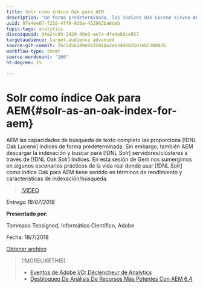 ```yaml
---
title: Solr como índice Oak para AEM
description: 'De forma predeterminada, los índices Oak Lucene sirven AEM capacidades de búsqueda de texto completo. Sin embargo, también AEM descargar la indexación y buscar en servidores/clústeres Solr a través de índices Oak Solr. En esta sesión de Gem nos profundizamos en algunos escenarios prácticos de la vida real donde usar Solr como índice de Oak para AEM tiene sentido en términos de rendimiento e indexación/características de búsqueda. '
uuid: 97e4ee67-f218-4ff9-9d9a-452963ba6deb
topic-tags: analytics
discoiquuid: 84a24cd3-1420-48e0-ae7a-dfa4a68ce657
targetaudience: target-audience advanced
source-git-commit: 2bc5d56249e8835884a2eb348083507eb5308076
workflow-type: tm+mt
source-wordcount: '160'
ht-degree: 1%

---
```



# Solr como índice Oak para AEM{#solr-as-an-oak-index-for-aem}

AEM las capacidades de búsqueda de texto completo las proporciona [!DNL Oak Lucene] índices de forma predeterminada. Sin embargo, también AEM descargar la indexación y buscar para [!DNL Solr] servidores/clústeres a través de [!DNL Oak Solr] índices. En esta sesión de Gem nos sumergimos en algunos escenarios prácticos de la vida real donde usar [!DNL Solr] como índice Oak para AEM tiene sentido en términos de rendimiento y características de indexación/búsqueda.

>[!VIDEO](https://video.tv.adobe.com/v/23023/?quality=9)

*Entrega 18/07/2018*

**Presentado por:**

Tommaso Teosigned, Informático Científico, Adobe

Fecha: 18/7/2018

[Obtener archivo](assets/aem-gems-solr-oakaem-071818.pdf)

<!--
[Get back to the Overview](https://helpx.adobe.com/experience-manager/kt/eseminars/gems/aem-index.html)
-->

>[!MORELIKETHIS]
>
>* [Eventos de Adobe I/O: Déclencheur de Analytics](aem-analytics-triggers.md)
>* [Desbloqueo De Análisis De Recursos Más Potentes Con AEM 6.4](https://helpx.adobe.com/experience-manager/kt/eseminars/experience-insider/exp-asset-analytics-64.html)


<!-- wrong link, needs to be replaced. removed for now:
>* [Getting the most out of digital interactions with AEM and Analytics](https://helpx.adobe.com/experience-manager/kt/eseminars/ask-the-expert/aem-getting-the-most-out-of-digital-interactions-with-aem-and-analytics.html) 
-->